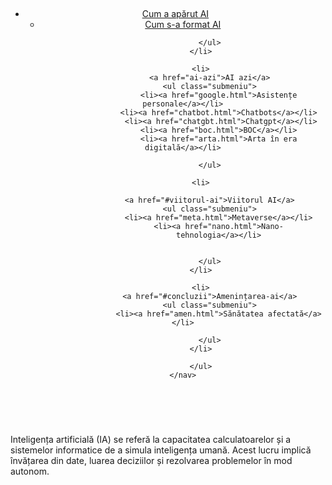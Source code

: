 <!DOCTYPE html>
<html lang="en">
<head>
    <title>Inteligența Artificială</title>
    <meta charset="UTF-8">
   
</head>
<body>
<style>
/* Stiluri CSS */

html {
    background-color: #7bbfd6;
    color: purple;
    margin: 0;
    padding: 0;
}

body {
    display: flex;
    flex-direction: column;
    align-items: center;
    background-color: #7bbfd6;
}

header {
    width: 100%;
    background-color: #536895;
    color: white;
    text-align: center;
    padding: 9px;
}

.div img {
    filter: saturate(0%);
    width: 10%;
    border: 2px solid whitesmoke;
    height: 100%;
    object-fit: cover;
    border-radius: 10px;
    transition: all ease 0.4s;
    cursor: pointer;
}


.div img:hover {
    filter: saturate(100%);
    width: 50%;
}


.cadru-mic {
    border: 4px solid pink;
    padding: 50px;
    width: 350px;
    text-align: center;
    margin-bottom: 20px;
	font-family:  Lucida Handwriting,cursive;
	font-size:20;
}


ul {
    list-style-type: none;
    padding: 0;
    display: flex;
}

.meniu {
    list-style-type: none;
    padding: 0;
    display: flex;
    justify-content: center;
    margin-top: 25px;
    position: relative;
}

.meniu li {
    margin: 0 15px;
    position: relative;
}

.meniu a {
    text-decoration: none;
    color: gray;
    font-weight: bold;
    font-size: 22px;
    position: relative;
    transition: color 0.3s ease;
}

.meniu a:hover {
    color: #ff4400;
}

.meniu a::before {
    content: "";
    position: absolute;
    bottom: 0;
    left: 0;
    width: 100%;
    height: 2px;
    background-color: #0a7e8c;
    transform: scaleX(0);
    transform-origin: bottom right;
    transition: transform 0.3s ease;
}

.meniu a:hover::before {
    transform: scaleX(1);
    transform-origin: bottom left;
}

.submeniu {
    display: none;
    position: absolute;
    background-color: #f9f9f9;
    box-shadow: 0 6px 12px 0 rgba(0,0,0,0.2);
    z-index: 1;
    padding: 9px;
    top: 100%;
    left: 0;
    width: 140px;
}

.submeniu li {
    float: none;
    padding: 7px;
}

.meniu li:hover .submeniu {
    display: block;
}
h1{
text-align: center;

color: #ffb6c1;
 }
 .titlu {
        color: transparent;
        font-size: 74px; /* Mărește dimensiunea textului */
        background-image: url('fanda.jpg');
        -webkit-background-clip: text; /* Cliparea imaginii în text */
        background-clip: text; /* Pentru compatibilitate cu browserele care nu utilizează prefixul -webkit- */
        text-fill-color: transparent; /* Pentru a păstra culoarea textului transparentă */
    }
div.static {
position: fixed;
  bottom: 0;
  right: 0;

  width: 10px;
  height: 3px;
  
            
}

/* Adăugare stiluri pentru poziționarea imaginilor */
.imagine-sus-stanga {
    position: fixed;
    top: 0;
    left: 0;
}

.imagine-sus-dreapta {
    position: fixed;
    top: 0;
    right: 0;
}

.imagine-jos-stanga {
    position: fixed;
    bottom: 0;
    left: 0;
}

.imagine-jos-dreapta {
    position: fixed;
    bottom: 0;
    right: 0;
}
</style>

<header>
    <h1 class="titlu">Inteligența Artificială</h1>
    <nav>
        <ul class="meniu">
            <li>
                <a href="#evolutia-ai">Cum a apărut AI</a>
                <ul class="submeniu">
                    <li><a href="evolutia-ai.html">Cum s-a format AI</a></li>
               
                </ul>
            </li>
			
			<li>
                <a href="ai-azi">AI azi</a>
                <ul class="submeniu">
                    <li><a href="google.html">Asistențe personale</a></li>
                    <li><a href="chatbot.html">Chatbots</a></li>
					 <li><a href="chatgbt.html">Chatgpt</a></li>
                    <li><a href="boc.html">BOC</a></li>
                    <li><a href="arta.html">Arta în era digitală</a></li>
                    
                </ul>
			
            <li>
			
                <a href="#viitorul-ai">Viitorul AI</a>
                <ul class="submeniu">
                    <li><a href="meta.html">Metaverse</a></li>
                    <li><a href="nano.html">Nano-
					tehnologia</a></li>
					
               
                </ul>
            </li>
			
            <li>
                <a href="#concluzii">Amenințarea-ai</a>
                <ul class="submeniu">
                    <li><a href="amen.html">Sănătatea afectată</a></li>
                    
                </ul>
            </li>
			
			</ul>
    </nav>
</header>

<div class="div">
    <img class="imagine-sus-dreapta" src="desen2.jpg" alt="">
    <img src="p13.jpg" alt="">
    <img src="p12.jpg" alt="">
	<img src="anim.gif" alt="">
	<img src="concluzii.jpg" alt="">
	<img src="mm.jpg"alt="">
	<img src="of.jpg" alt="">
	<img class="imagine-jos-stanga" src="desen.jpg" alt="">
   
</div>

<div class="cadru-mic">
    <p>Inteligența artificială (IA) se referă la capacitatea calculatoarelor și a sistemelor informatice de a simula inteligența umană. Acest lucru implică învățarea din date, luarea deciziilor și rezolvarea problemelor în mod autonom.</p>
</div>

</body>
</html>
